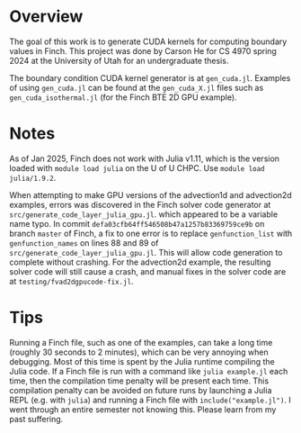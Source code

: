 # Overview

The goal of this work is to generate CUDA kernels for computing boundary values in Finch. This project was done by Carson He for CS 4970 spring 2024 at the University of Utah for an undergraduate thesis.

The boundary condition CUDA kernel generator is at `gen_cuda.jl`. Examples of using `gen_cuda.jl` can be found at the `gen_cuda_X.jl` files such as `gen_cuda_isothermal.jl` (for the Finch BTE 2D GPU example).

# Notes

As of Jan 2025, Finch does not work with Julia v1.11, which is the version loaded with `module load julia` on the U of U CHPC. Use `module load julia/1.9.2`.

When attempting to make GPU versions of the advection1d and advection2d examples, errors was discovered in the Finch solver code generator at `src/generate_code_layer_julia_gpu.jl`. which appeared to be a variable name typo. In commit `defa03cfb64ff546508b47a1257b83369759ce9b` on branch `master` of Finch, a fix to one error is to replace `genfunction_list` with `genfunction_names` on lines 88 and 89 of `src/generate_code_layer_julia_gpu.jl`. This will allow code generation to complete without crashing. For the advection2d example, the resulting solver code will still cause a crash, and manual fixes in the solver code are at `testing/fvad2dgpucode-fix.jl`.

# Tips

Running a Finch file, such as one of the examples, can take a long time (roughly 30 seconds to 2 minutes), which can be very annoying when debugging. Most of this time is spent by the Julia runtime compiling the Julia code. If a Finch file is run with a command like `julia example.jl` each time, then the compilation time penalty will be present each time. This compilation penalty can be avoided on future runs by launching a Julia REPL (e.g. with `julia`) and running a Finch file with `include("example.jl")`. I went through an entire semester not knowing this. Please learn from my past suffering.